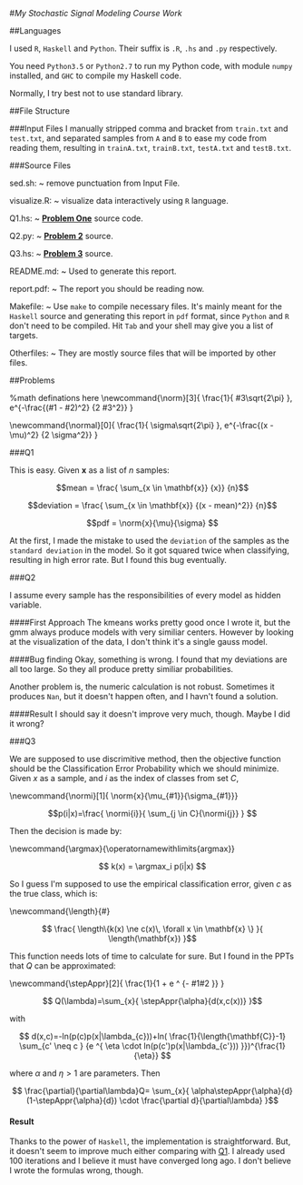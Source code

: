 #*My Stochastic Signal Modeling Course Work*


##Languages

I used `R`, `Haskell` and `Python`.
Their suffix is `.R`, `.hs` and `.py`
respectively.

You need `Python3.5` or `Python2.7` to run my Python code,
with module `numpy` installed,
and
`GHC` to compile my Haskell code.

Normally, I try best not to use standard library.

##File Structure

###Input Files
I manually stripped comma and bracket from
`train.txt` and `test.txt`, and separated
samples from `A` and `B` to ease my code from
reading them, resulting in `trainA.txt`,
`trainB.txt`, `testA.txt` and `testB.txt`.

###Source Files

sed.sh:
~ remove punctuation from Input File.

visualize.R:
~ visualize data interactively using `R` language.

Q1.hs:
~ **[Problem One](#q1)** source code.

Q2.py:
~ **[Problem 2](#q2)** source.

Q3.hs:
~ **[Problem 3](#q3)** source.

README.md:
~ Used to generate this report.

report.pdf:
~ The report you should be reading now.

Makefile:
~ Use `make` to compile necessary files. It's
mainly meant for the `Haskell` source and generating
this report in `pdf` format, since `Python`
and `R` don't need to be compiled.
Hit `Tab` and your
shell may give you a list of targets.

Otherfiles:
~ They are mostly source files that will be imported by other files.


##Problems

%math definations here
\newcommand{\norm}[3]{
  \frac{1}{
#3\sqrt{2\pi}
}\,
e^{-\frac{(#1 - #2)^2}
  {2 #3^2}}
  }

\newcommand{\normal}[0]{
\frac{1}{
\sigma\sqrt{2\pi}
}\,
e^{-\frac{(x - \mu)^2}
  {2 \sigma^2}}
}

###Q1

This is easy. Given $\mathbf{x}$ as a list of  $n$ samples:

$$mean = \frac{
\sum_{x \in \mathbf{x}}
	{x}}
{n}$$


$$deviation = \frac{
\sum_{x \in \mathbf{x}}
	{(x - mean)^2}}
{n}$$



$$pdf = 
\norm{x}{\mu}{\sigma}
$$

At the first, I made the mistake to used the `deviation`
of the samples
as the `standard deviation` in the model.
So it got squared twice when classifying,
resulting in high error rate. But I found this bug eventually.

###Q2

I assume every sample has the responsibilities of every model as hidden variable.


####First Approach
The kmeans works pretty good once I wrote it,
but the gmm always produce models with very similiar centers.
However by looking at the visualization of the data, I don't
think it's a single gauss model.

####Bug finding
Okay, something is wrong. I found that my deviations are all too large. So they all produce pretty
similiar probabilities.

Another problem is, the numeric calculation is not robust. Sometimes it produces `Nan`, but it
doesn't happen often, and I havn't found a solution.

####Result
I should say it doesn't improve very much, though. Maybe I did it wrong?


###Q3

We are supposed to use discrimitive method, then the objective function should be
the Classification Error Probability which we should minimize.
Given $x$ as a sample, and $i$ as the index of classes from set $C$,

\newcommand{\normi}[1]{
  \norm{x}{\mu_{#1}}{\sigma_{#1}}}

$$p(i|x)=\frac{
  \normi{i}}{
  \sum_{j \in C}{\normi{j}}
}
$$

Then the decision is made by:

\newcommand{\argmax}{\operatornamewithlimits{argmax}}

$$
k(x) = \argmax_i p(i|x)
$$

So I guess I'm supposed to use
the empirical classification error,
given $c$ as the true class,
which is:

\newcommand{\length}{\#}

$$
\frac{
\length\{k(x) \ne c(x)\, \forall x \in \mathbf{x}  \}
}{
\length(\mathbf{x})
}$$

This function needs lots of time to calculate for sure.
But I found in the PPTs that $Q$ can be approximated:


\newcommand{\stepAppr}[2]{
\frac{1}{1 + e ^ {- #1#2 }}
}



$$
Q(\lambda)=\sum_{x}{
\stepAppr{\alpha}{d(x,c(x))}
}$$

with

$$
d(x,c)=-ln(p(c)p(x|\lambda_{c}))+ln(
\frac{1}{\length{\mathbf{C}}-1}
\sum_{c' \neq c }
{e ^{
\eta \cdot  ln(p(c')p(x|\lambda_{c'}))
}})^{\frac{1}{\eta}}
$$

where $\alpha$ and $\eta > 1$ are parameters.
Then

$$
\frac{\partial}{\partial\lambda}Q=
\sum_{x}{
\alpha\stepAppr{\alpha}{d}(1-\stepAppr{\alpha}{d}) \cdot
\frac{\partial d}{\partial\lambda}
}$$


#### Result

Thanks to the power of `Haskell`, the implementation is straightforward.
But, it doesn't seem to improve much either comparing with [Q1](#q1).
I already used 100 iterations and I believe it must have converged long ago.
I don't believe I wrote the formulas wrong, though.
